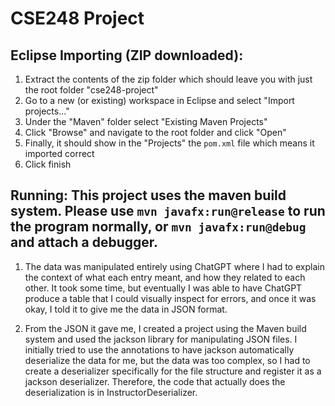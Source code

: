# CSE248 Project

## Eclipse Importing (ZIP downloaded):

1. Extract the contents of the zip folder which should leave you with just the root folder "cse248-project"
2. Go to a new (or existing) workspace in Eclipse and select "Import projects..."
3. Under the "Maven" folder select "Existing Maven Projects"
4. Click "Browse" and navigate to the root folder and click "Open"
5. Finally, it should show in the "Projects" the `pom.xml` file which means it imported correct
6. Click finish

## Running: This project uses the maven build system. Please use `mvn javafx:run@release` to run the program normally, or `mvn javafx:run@debug` and attach a debugger.

1. The data was manipulated entirely using ChatGPT where I had to explain the context of what each entry meant, and
   how they related to each other. It took some time, but eventually I was able to have ChatGPT produce a table that
   I could visually inspect for errors, and once it was okay, I told it to give me the data in JSON format.

2. From the JSON it gave me, I created a project using the Maven build system and used the jackson library for
   manipulating JSON files. I initially tried to use the annotations to have jackson automatically deserialize
   the data for me, but the data was too complex, so I had to create a deserializer specifically for the file
   structure and register it as a jackson deserializer. Therefore, the code that actually does the deserialization
   is in InstructorDeserializer.